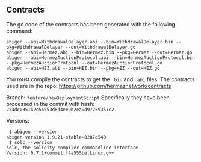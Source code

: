 ## Contracts

The go code of the contracts has been generated with the following command:

```
abigen --abi=WithdrawalDelayer.abi --bin=WithdrawalDelayer.bin --pkg=WithdrawalDelayer --out=WithdrawalDelayer.go
abigen --abi=Hermez.abi --bin=Hermez.bin --pkg=Hermez --out=Hermez.go
abigen --abi=HermezAuctionProtocol.abi --bin=HermezAuctionProtocol.bin --pkg=HermezAuctionProtocol --out=HermezAuctionProtocol.go
abigen --abi=HEZ.abi --bin=HEZ.bin --pkg=HEZ --out=HEZ.go
```
You must compile the contracts to get the `.bin` and `.abi` files. The contracts used are in the repo: https://github.com/hermeznetwork/contracts

Branch: `feature/newDeploymentScript`
Specifically they have been processed in the commit with hash: `254dc035142c56553d6d4ee9b2ea9d97259357c2`

Versions:
```
 $ abigen --version
abigen version 1.9.21-stable-0287d548
 $ solc --version
solc, the solidity compiler commandline interface
Version: 0.7.1+commit.f4a555be.Linux.g++
```
